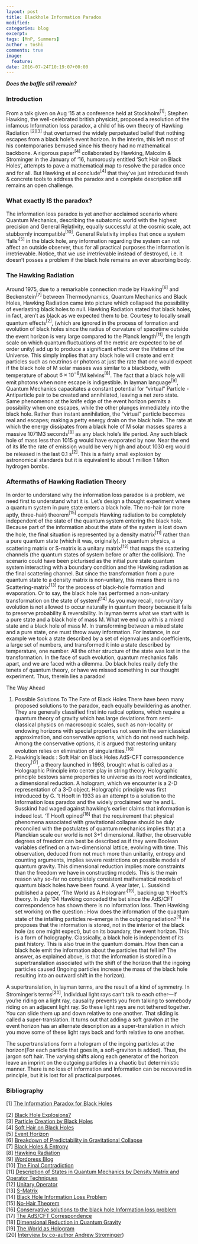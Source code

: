 ```yaml
---
layout: post
title: Blackhole Information Paradox
modified:
categories: blog
excerpt:
tags: [MnP, Summers]
author : toshi
comments: true
image:
  feature:
date: 2016-07-24T10:19:07+00:00
---
```

___Does the baffle still remain?___

### Introduction
From a talk given on Aug ‘15 at a conference held at Stockholm$^{[1]}$; Stephen Hawking, the well-celebrated british physicist, proposed a resolution of the infamous Information loss paradox, a child of his own theory of Hawking Radiation $^{[2][3]}$ that overturned the widely perpetuated belief that nothing escapes from a black hole’s event horizon. In the interim, this left most of his contemporaries bemused since his theory had no mathematical backbone. A rigorous paper$^{[4]}$ collaborated by Hawking, Malcolm & Strominger in the January of ‘16, humorously entitled ‘Soft Hair on Black Holes’, attempts to pave a mathematical map to resolve the paradox once and for all. But Hawking et al conclude$^{[4]}$ that they’ve just introduced fresh & concrete tools to address the paradox and a complete description still remains an open challenge.  


### What exactly IS the paradox?
The information loss paradox is yet another acclaimed scenario where Quantum Mechanics, describing the subatomic world with the highest precision and General Relativity, equally successful at the cosmic scale, act stubbornly incompatible$^{[10]}$.
General Relativity implies that once a system ‘falls’$^{[5]}$ in the black hole, any information regarding the system can not affect an outside observer, thus for all practical purposes the information is irretrievable. Notice, that we use irretrievable instead of destroyed, i.e. it doesn’t posses a problem if the black hole remains an ever absorbing body.


### The Hawking Radiation

Around 1975, due to a remarkable connection made by Hawking$^{[6]}$ and Beckenstein$^{[7]}$ between Thermodynamics, Quantum Mechanics and Black Holes, Hawking Radiation came into picture which collapsed the possibility of everlasting black holes to null.
Hawking Radiation stated that black holes, in fact, aren’t as black as we expected them to be. Courtesy to locally small quantum effects$^{[2]}$, (which are ignored in the process of formation and evolution of black holes since the radius of curvature of spacetime outside the event horizon is very large compared to the Planck length$^{[11]}$, the length scale on which quantum fluctuations of the metric are expected to be of order unity) add up to produce a significant effect over the lifetime of the Universe. This simply implies that any black hole will create and emit particles such as neutrinos or photons at just the rate that one would expect if the black hole of M solar masses was similar to a blackbody, with temperature of about $6 × 10^{-8}$/M kelvins$^{[8]}$.
The fact that a black hole will emit photons when none escape is indigestible.
In layman language$^{[9]}$, Quantum Mechanics capacitates a constant potential for “virtual” Particle - Antiparticle pair to be created and annihilated, leaving a net zero state. Same phenomenon at the knife edge of the event horizon permits a possibility when one escapes, while the other plunges immediately into the black hole. Rather than instant annihilation, the “virtual” particle becomes real and escapes; making a petty energy drain on the black hole. The rate at which the energy dissipates from a black hole of M solar masses spares a massive 1071M3 seconds$^{[8]}$ as any black hole’s life period. Any such black hole of mass less than 1015 g would have evaporated by now. Near the end of its life the rate of emission would be very high and about 1030 erg would be released in the last 0.1 s$^{[2]}$. This is a fairly small explosion by astronomical standards but it is equivalent to about 1 million 1 Mton hydrogen bombs.


### Aftermaths of Hawking Radiation Theory

In order to understand why the information loss paradox is a problem, we need first to understand what it is.
Let’s design a thought experiment where a quantum system in pure state enters a black hole. The no-hair (or more aptly, three-hair) theorem$^{[15]}$ compels Hawking radiation to be completely independent of the state of the quantum system entering the black hole. Because part of the information about the state of the system is lost down the hole, the final situation is represented by a density matrix$^{[11]}$ rather than a pure quantum state (which it was, originally). In quantum physics, a scattering matrix or S-matrix is a unitary matrix$^{[12]}$ that maps the scattering channels (the quantum states of system before or after the collision). The scenario could have been picturised as the initial pure state quantum system interacting with a boundary condition and the Hawking radiation as the final scattering channel. But since the transformation from a pure quantum state to a density matrix is non-unitary, this means there is no Scattering-matrix$^{[13]}$ for the process of black-hole formation and evaporation. Or to say, the black hole has performed a non-unitary transformation on the state of system!$^{[14]}$  As you may recall, non-unitary evolution is not allowed to occur naturally in quantum theory because it fails to preserve probability & reversibility.
In layman terms what we start with is a pure state and a black hole of mass M.  What we end up with is a mixed state and a black hole of mass M.  In transforming between a mixed state and a pure state, one must throw away information.  For instance, in our example we took a state described by a set of eigenvalues and coefficients, a large set of numbers, and transformed it into a state described by temperature, one number.  All the other structure of the state was lost in the transformation.
In the face of such evolution, quantum mechanics falls apart, and we are faced with a dilemma.  Do black holes really defy the tenets of quantum theory, or have we missed something in our thought experiment.
Thus, therein lies a paradox!

The Way Ahead
1. Possible Solutions To The Fate of Black Holes
There have been many proposed solutions to the paradox, each equally bewildering as another. They are generally classified first into radical options, which require a quantum theory of gravity which has large deviations from semi-classical physics on macroscopic scales, such as non-locality or endowing horizons with special properties not seen in the semiclassical approximation, and conservative options, which do not need such help. Among the conservative options, it is argued that restoring unitary evolution relies on elimination of singularities.$^{[16]}$
2. Hawking’s leads : Soft Hair on Black Holes
AdS-CFT correspondence theory$^{[17]}$, a theory launched in 1993, brought what is called as a Holographic Principle into center play in string theory. Holographic principle bestows same properties to universe as its root word indicates, a dimensional reduction. A hologram, which we encounter is a 2-D representation of a 3-D object. Holographic principle was first introduced by G. ‘t Hooft in 1933 as an attempt to a solution to the Information loss paradox and the widely proclaimed war he and L. Susskind had waged against hawking’s earlier claims that information is indeed lost. ‘T Hooft opined$^{[18]}$ that the requirement that physical phenomena associated with gravitational collapse should be duly reconciled with the postulates of quantum mechanics implies that at a Planckian scale our world is not 3+1 dimensional. Rather, the observable degrees of freedom can best be described as if they were Boolean variables defined on a two-dimensional lattice, evolving with time. This observation, deduced from not much more than unitarity, entropy and counting arguments, implies severe restrictions on possible models of quantum gravity. This dimensional reduction implies more constraints than the freedom we have in constructing models. This is the main reason why so-far no completely consistent mathematical models of quantum black holes have been found.
A year later, L. Susskind published a paper, ‘The World as A Hologram’$^{[19]}$, backing up ‘t Hooft’s theory. In July ‘04 Hawking conceded the bet since the AdS/CFT correspondence has shown there is no information loss. Then Hawking set working on the question : How does the information of the quantum state of the infalling particles re-emerge in the outgoing radiation?$^{[1]}$ He proposes that the information is stored, not in the interior of the black hole (as one might expect), but on its boundary, the event horizon. This is a form of holography. Classically, a black hole is independent of its past history. This is also true in the quantum domain. How then can a black hole emit the information about the particles that fell in? The answer, as explained above, is that the information is stored in a supertranslation associated with the shift of the horizon that the ingoing particles caused (Ingoing particles increase the mass of the black hole resulting into an outward shift in the horizon).

A supertranslation, in layman terms, are the result of a kind of symmetry. In Strominger’s terms$^{[20]}$, Individual light rays can’t talk to each other—if you’re riding on a light ray, causality prevents you from talking to somebody riding on an adjacent light ray. So these light rays are not tethered together. You can slide them up and down relative to one another. That sliding is called a super-translation. It turns out that adding a soft graviton at the event horizon has an alternate description as a super-translation in which you move some of these light rays back and forth relative to one another.

The supertranslations form a hologram of the ingoing particles at the horizon(For each particle that goes in, a soft-graviton is added). Thus, the jargon soft hair. The varying shifts along each generator of the horizon leave an imprint on the outgoing particles in a chaotic but deterministic manner. There is no loss of information and Information can be recovered in principle, but it is lost for all practical purposes.


### Bibliography

[1] [The Information Paradox for Black Holes](http://arxiv.org/pdf/1509.01147v1.pdf)


[2] [Black Hole Explosions?](http://www.nature.com/nature/journal/v248/n5443/abs/248030a0.html)  
[3] [Particle Creation by Black Holes](http://inspirehep.net/record/101338?ln=en)  
[4] [Soft Hair on Black Holes](http://arxiv.org/pdf/1601.00921v1.pdf)  
[5] [Event Horizon](https://www.wikiwand.com/en/Event_horizon)  
[6] [Breakdown of Predictability in Gravitational Collapse](http://journals.aps.org/prd/pdf/10.1103/PhysRevD.14.2460)  
[7] [Black Holes & Entropy](http://journals.aps.org/prd/abstract/10.1103/PhysRevD.7.2333)  
[8] [Hawking Radiation](http://math.ucr.edu/home/baez/physics/Relativity/BlackHoles/hawking.html)  
[9] [Wordpress Blog](https://starguyspeaks.wordpress.com/2016/02/21/on-steven-hawkings-new-theory-of-black-holes/)  
[10] [The Final Contradiction](http://theory.caltech.edu/people/jhs/strings/str115.html)  
[11] [Description of States in Quantum Mechanics by Density Matrix and Operator Techniques](http://journals.aps.org/rmp/pdf/10.1103/RevModPhys.29.74)  
[12] [Unitary Operator](https://www.wikiwand.com/en/Unitary_operator)  
[13] [S-Matrix](https://www.wikiwand.com/en/S-matrix)  
[14] [Black Hole Information Loss Problem](http://math.ucr.edu/home/baez/physics/Relativity/BlackHoles/info_loss.html)  
[15] [No-Hair Theorem](https://www.wikiwand.com/en/No-hair_theorem)  
[16] [Conservative solutions to the black hole Information loss problem](http://arxiv.org/pdf/0901.3156v1.pdf)  
[17] [The AdS/CFT Correspondence](https://arxiv.org/pdf/1501.00007.pdf)  
[18] [Dimensional Reduction in Quantum Gravity](http://xxx.lanl.gov/abs/gr-qc/9310026)  
[19] [The World as Hologram](http://xxx.lanl.gov/abs/hep-th/9409089)  
[20] [Interview by co-author Andrew Strominger](http://blogs.scientificamerican.com/dark-star-diaries/stephen-hawking-s-new-black-hole-paper-translated-an-interview-with-co-author-andrew-strominger/))
